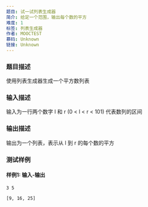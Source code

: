 ```yaml
---
题目: 试一试列表生成器
简介: 给定一个范围，输出每个数的平方
难度: 1
标签: 列表生成器
作者: MOOCTEST
慕码: Unknown
链接: Unknown
---
```


### 题目描述

使用列表生成器生成一个平方数列表

### 输入描述

输入为一行两个数字 l 和 r (0 < l < r < 101) 代表数列的区间

### 输出描述

输出为一个列表，表示从 l 到 r 的每个数的平方

### 测试样例

#### 样例1: 输入-输出

```
3 5
```

```
[9, 16, 25]
```

